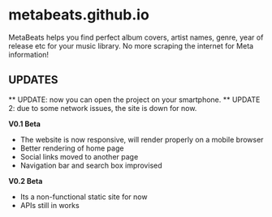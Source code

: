 # metabeats.github.io
MetaBeats helps you find perfect album covers, artist names, genre, year of release etc for your music library. No more scraping the internet for Meta information!
## UPDATES
** UPDATE: now you can open the project on your smartphone.
** UPDATE 2: due to some network issues, the site is down for now. 
 
 **V0.1 Beta** 
 * The website is now responsive, will render properly on a mobile browser
 * Better rendering of home page 
 * Social links moved to another page
 * Navigation bar and search box improvised
 
 **V0.2 Beta**
 * Its a non-functional static site for now
 * APIs still in works

